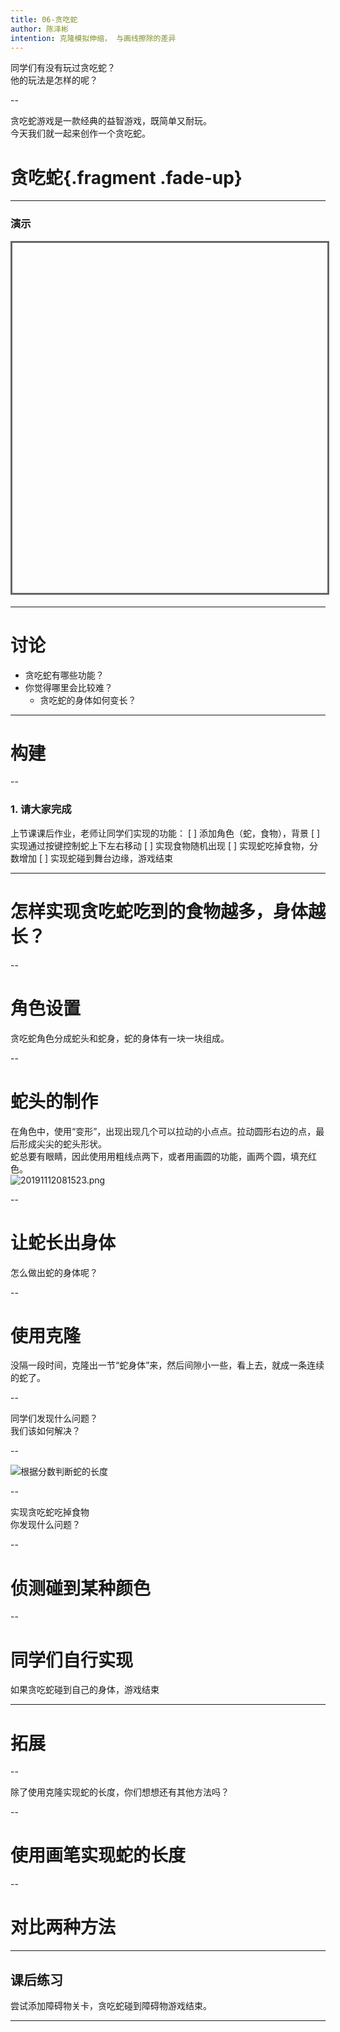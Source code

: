 ```yaml
---
title: 06-贪吃蛇
author: 陈泽彬
intention: 克隆模拟伸缩， 与画线擦除的差异
---
```


同学们有没有玩过贪吃蛇？  
他的玩法是怎样的呢？

--

贪吃蛇游戏是一款经典的益智游戏，既简单又耐玩。  
今天我们就一起来创作一个贪吃蛇。
# 贪吃蛇{.fragment .fade-up}

---

### 演示

<iframe data-src="https://kada.163.com/project/4090075-2506047.htm" width="800" height="560" frameborder="0" marginwidth="0" marginheight="0" scrolling="yes" style="border:3px solid #666; margin-bottom:5px; max-width: 100%;" allowfullscreen=""></iframe>

---

# 讨论
- 贪吃蛇有哪些功能？
- 你觉得哪里会比较难？
  - 贪吃蛇的身体如何变长？


---

# 构建

--

### 1. 请大家完成
 
 上节课课后作业，老师让同学们实现的功能：
[ ] 添加角色（蛇，食物），背景
[ ] 实现通过按键控制蛇上下左右移动
[ ] 实现食物随机出现
[ ] 实现蛇吃掉食物，分数增加
[ ] 实现蛇碰到舞台边缘，游戏结束


---

# 怎样实现贪吃蛇吃到的食物越多，身体越长？

--

# 角色设置
贪吃蛇角色分成蛇头和蛇身，蛇的身体有一块一块组成。

--

# 蛇头的制作

在角色中，使用“变形”，出现出现几个可以拉动的小点点。拉动圆形右边的点，最后形成尖尖的蛇头形状。   
蛇总要有眼睛，因此使用用粗线点两下，或者用画圆的功能，画两个圆，填充红色。  
![20191112081523.png](https://i.loli.net/2019/11/12/crp6k13yUdI4WYo.png)  

--

# 让蛇长出身体

怎么做出蛇的身体呢？ 

--

# 使用克隆
没隔一段时间，克隆出一节“蛇身体”来，然后间隙小一些，看上去，就成一条连续的蛇了。 

--

同学们发现什么问题？  
我们该如何解决？  

--

![根据分数判断蛇的长度](https://i.loli.net/2019/11/12/HMaJIjqPBYlhVrn.png)

--

实现贪吃蛇吃掉食物  
你发现什么问题？

--

# 侦测碰到某种颜色

--

# 同学们自行实现

如果贪吃蛇碰到自己的身体，游戏结束

---

# 拓展

--

除了使用克隆实现蛇的长度，你们想想还有其他方法吗？

--

# 使用画笔实现蛇的长度

--

# 对比两种方法

---

## 课后练习
尝试添加障碍物关卡，贪吃蛇碰到障碍物游戏结束。  

---
